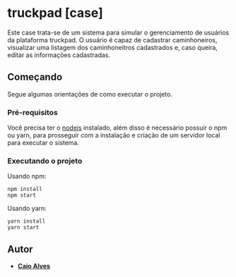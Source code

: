 # truckpad [case]

Este case trata-se de um sistema para simular o gerenciamento de usuários da plataforma truckpad. O usuário é capaz de cadastrar caminhoneiros, visualizar uma listagem dos caminhoneitros cadastrados e, caso queira, editar as informações cadastradas.

## Começando

Segue algumas orientações de como executar o projeto.

### Pré-requisitos

Você precisa ter o [nodejs](https://nodejs.org/) instalado, além disso é necessário possuir o npm ou yarn, para prosseguir com a instalação e criação de um servidor local para executar o sistema.

### Executando o projeto

Usando npm:

```
npm install
npm start
```

Usando yarn:

```
yarn install
yarn start
```

## Autor

* [**Caio Alves**](https://github.com/alvescaio)


